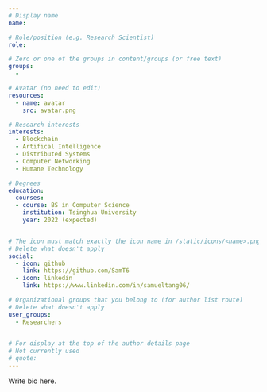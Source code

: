 ```yaml
---
# Display name
name:

# Role/position (e.g. Research Scientist)
role:

# Zero or one of the groups in content/groups (or free text)
groups:
  -

# Avatar (no need to edit)
resources:
  - name: avatar
    src: avatar.png

# Research interests
interests:
  - Blockchain 
  - Artifical Intelligence 
  - Distributed Systems
  - Computer Networking 
  - Humane Technology 

# Degrees
education:
  courses:
  - course: BS in Computer Science 
    institution: Tsinghua University
    year: 2022 (expected)


# The icon must match exactly the icon name in /static/icons/<name>.png
# Delete what doesn't apply
social:
  - icon: github
    link: https://github.com/SamT6
  - icon: linkedin
    link: https://www.linkedin.com/in/samueltang06/   

# Organizational groups that you belong to (for author list route)
# Delete what doesn't apply
user_groups:
  - Researchers
 

# For display at the top of the author details page
# Not currently used
# quote:
---
```


Write bio here. 
